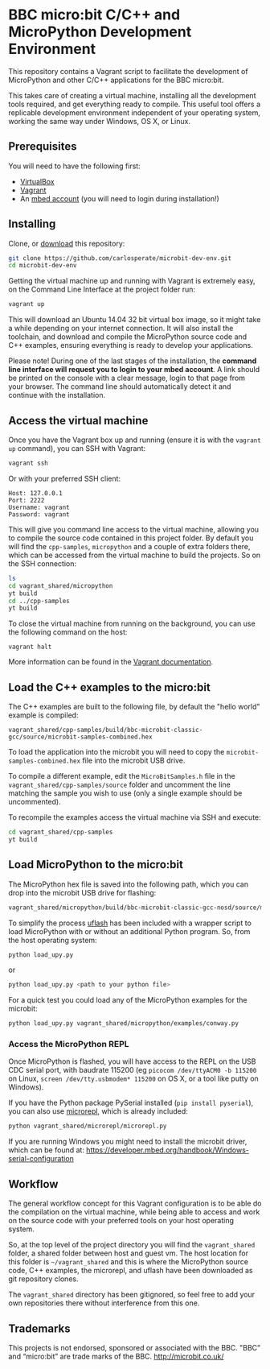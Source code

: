 # BBC micro:bit C/C++ and MicroPython Development Environment
This repository contains a Vagrant script to facilitate the development of MicroPython and other C/C++ applications for the BBC micro:bit.

This takes care of creating a virtual machine, installing all the development tools required, and get everything ready to compile. This useful tool offers a replicable development environment independent of your operating system, working the same way under Windows, OS X, or Linux.


## Prerequisites
You will need to have the following first:

* [VirtualBox](https://www.virtualbox.org/)
* [Vagrant](https://www.vagrantup.com/)
* An [mbed account](https://www.mbed.com/) (you will need to login during installation!)


## Installing
Clone, or [download](https://github.com/carlosperate/microbit-micropython-dev-env.git) this repository:

```bash
git clone https://github.com/carlosperate/microbit-dev-env.git
cd microbit-dev-env
```

Getting the virtual machine up and running with Vagrant is extremely easy, on the Command Line Interface at the project folder run:

```bash
vagrant up
```

This will download an Ubuntu 14.04 32 bit virtual box image, so it might take a while depending on your internet connection. It will also install the toolchain, and download and compile the MicroPython source code and C++ examples, ensuring everything is ready to develop your applications.

Please note! During one of the last stages of the installation, the **command line interface will request you to login to your mbed account**.
A link should be printed on the console with a clear message, login to that page from your browser. The command line should automatically detect it and continue with the installation.


## Access the virtual machine
Once you have the Vagrant box up and running (ensure it is with the `vagrant up` command), you can SSH with Vagrant:

```bash
vagrant ssh
```

Or with your preferred SSH client:

```
Host: 127.0.0.1
Port: 2222
Username: vagrant
Password: vagrant
```

This will give you command line access to the virtual machine, allowing you to compile the source code contained in this project folder. By default you will find the `cpp-samples`, `micropython` and a couple of extra folders there, which can be accessed from the virtual machine to build the projects. So on the SSH connection:

```bash
ls
cd vagrant_shared/micropython
yt build
cd ../cpp-samples
yt build
```

To close the virtual machine from running on the background, you can use the following command on the host:

```
vagrant halt
```

More information can be found in the [Vagrant documentation](https://www.vagrantup.com/docs/).


## Load the C++ examples to the micro:bit
The C++ examples are built to the following file, by default the "hello world" example is compiled:

```
vagrant_shared/cpp-samples/build/bbc-microbit-classic-gcc/source/microbit-samples-combined.hex
```

To load the application into the microbit you will need to copy the `microbit-samples-combined.hex` file into the microbit USB drive.

To compile a different example, edit the `MicroBitSamples.h` file in the `vagrant_shared/cpp-samples/source` folder and uncomment the line matching the sample you wish to use (only a single example should be uncommented). 

To recompile the examples access the virtual machine via SSH and execute:

```bash
cd vagrant_shared/cpp-samples
yt build
```


## Load MicroPython to the micro:bit
The MicroPython hex file is saved into the following path, which you can drop into the microbit USB drive for flashing:

```bash
vagrant_shared/micropython/build/bbc-microbit-classic-gcc-nosd/source/microbit-micropython.hex
```

To simplify the process [uflash](https://github.com/ntoll/uflash/) has been included with a wrapper script to load MicroPython with or without an additional Python program. So, from the host operating system:

```bash
python load_upy.py
``` 

or

```bash
python load_upy.py <path to your python file>
```

For a quick test you could load any of the MicroPython examples for the microbit:

```bash
python load_upy.py vagrant_shared/micropython/examples/conway.py
```


### Access the MicroPython REPL
Once MicroPython is flashed, you will have access to the REPL on the USB CDC serial port, with baudrate 115200 (eg `picocom /dev/ttyACM0 -b 115200` on Linux, `screen /dev/tty.usbmodem* 115200` on OS X, or a tool like putty on Windows).

If you have the Python package PySerial installed (`pip install pyserial`), you can also use [microrepl](https://github.com/ntoll/microrepl), which is already included:

```bash
python vagrant_shared/microrepl/microrepl.py
```

If you are running Windows you might need to install the microbit driver, which can be found at: https://developer.mbed.org/handbook/Windows-serial-configuration


## Workflow
The general workflow concept for this Vagrant configuration is to be able do the compilation on the virtual machine, while being able to access and work on the source code with your preferred tools on your host operating system.

So, at the top level of the project directory you will find the `vagrant_shared` folder, a shared folder between host and guest vm. The host location for this folder is `~/vagrant_shared` and this is where the MicroPython source code, C++ examples, the microrepl, and uflash have been downloaded as git repository clones.

The `vagrant_shared` directory has been gitignored, so feel free to add your own repositories there without interference from this one. 


## Trademarks
This projects is not endorsed, sponsored or associated with the BBC.
"BBC” and “micro:bit” are trade marks of the BBC. http://microbit.co.uk/
